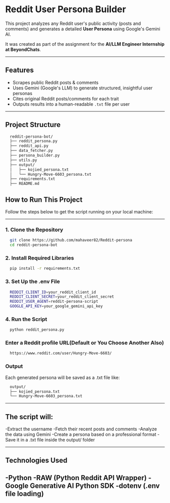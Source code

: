 # Reddit User Persona Builder 

This project analyzes any Reddit user's public activity (posts and comments) and generates a detailed **User Persona** using Google's Gemini AI.

It was created as part of the assignment for the **AI/LLM Engineer Internship at BeyondChats**.

---

##  Features

- Scrapes public Reddit posts & comments
- Uses Gemini (Google's LLM) to generate structured, insightful user personas
- Cites original Reddit posts/comments for each trait
- Outputs results into a human-readable `.txt` file per user

---

## Project Structure

  ```bash
    reddit-persona-bot/
    ├── reddit_persona.py 
    ├── reddit_api.py
    ├── data_fetcher.py 
    ├── persona_builder.py 
    ├── utils.py 
    ├── output/
    │   ├── kojied_persona.txt 
    │   └── Hungry-Move-6603_persona.txt 
    ├── requirements.txt 
    ├── README.md 
  ```

## How to Run This Project

Follow the steps below to get the script running on your local machine:

---

### 1. Clone the Repository

```bash
  git clone https://github.com/mahaveer82/Reddit-persona
  cd reddit-persona-bot
```

### 2. Install Required Libraries

```bash
  pip install -r requirements.txt
```

### 3. Set Up the .env File

```bash
  REDDIT_CLIENT_ID=your_reddit_client_id
  REDDIT_CLIENT_SECRET=your_reddit_client_secret
  REDDIT_USER_AGENT=reddit-persona-script
  GOOGLE_API_KEY=your_google_gemini_api_key
```

### 4. Run the Script

```bash
  python reddit_persona.py
```

### Enter a Reddit profile URL(Default or You Choose Another Also)

```bash
  https://www.reddit.com/user/Hungry-Move-6603/
```

### Output
Each generated persona will be saved as a .txt file like:

```bash
  output/
  ├── kojied_persona.txt
  └── Hungry-Move-6603_persona.txt
```
---

## The script will:
-Extract the username
-Fetch their recent posts and comments
-Analyze the data using Gemini
-Create a persona based on a professional format
-Save it in a .txt file inside the output/ folder

---
## Technologies Used
-Python
-RAW (Python Reddit API Wrapper)
-Google Generative AI Python SDK
-dotenv (.env file loading)
---

